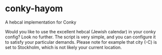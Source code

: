 # conky-hayom
A hebcal implementation for Conky

Would you like to use the excellent hebcal (Jewish calendar) in your conky config? Look no further. The script is very simple, and you can configure it to satisfy your particular demands. Please note for example that city (-C) is set to Stockholm, which is not likely your current location. 
